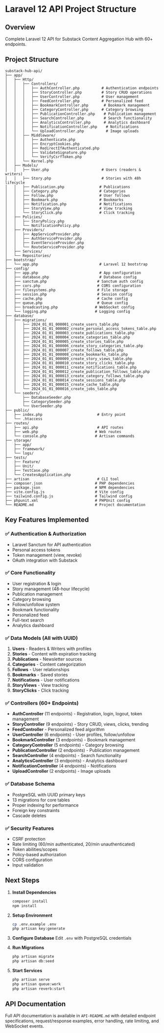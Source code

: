 # Laravel 12 API Project Structure

## Overview
Complete Laravel 12 API for Substack Content Aggregation Hub with 60+ endpoints.

## Project Structure

```
substack-hub-api/
├── app/
│   ├── Http/
│   │   ├── Controllers/
│   │   │   ├── AuthController.php          # Authentication endpoints
│   │   │   ├── StoryController.php         # Story CRUD operations
│   │   │   ├── UserController.php          # User management
│   │   │   ├── FeedController.php          # Personalized feed
│   │   │   ├── BookmarkController.php       # Bookmark management
│   │   │   ├── CategoryController.php      # Category browsing
│   │   │   ├── PublicationController.php    # Publication management
│   │   │   ├── SearchController.php         # Search functionality
│   │   │   ├── AnalyticsController.php      # Analytics dashboard
│   │   │   ├── NotificationController.php    # Notifications
│   │   │   └── UploadController.php          # Image uploads
│   │   ├── Middleware/
│   │   │   ├── Authenticate.php
│   │   │   ├── EncryptCookies.php
│   │   │   ├── RedirectIfAuthenticated.php
│   │   │   ├── ValidateSignature.php
│   │   │   └── VerifyCsrfToken.php
│   │   └── Kernel.php
│   ├── Models/
│   │   ├── User.php                        # Users (readers & writers)
│   │   ├── Story.php                       # Stories with 48h lifecycle
│   │   ├── Publication.php                # Publications
│   │   ├── Category.php                   # Categories
│   │   ├── Follow.php                     # User follows
│   │   ├── Bookmark.php                   # Bookmarks
│   │   ├── Notification.php               # Notifications
│   │   ├── StoryView.php                  # View tracking
│   │   └── StoryClick.php                 # Click tracking
│   ├── Policies/
│   │   ├── StoryPolicy.php
│   │   └── NotificationPolicy.php
│   ├── Providers/
│   │   ├── AppServiceProvider.php
│   │   ├── AuthServiceProvider.php
│   │   ├── EventServiceProvider.php
│   │   └── RouteServiceProvider.php
│   ├── Services/
│   └── Repositories/
├── bootstrap/
│   └── app.php                            # Laravel 12 bootstrap
├── config/
│   ├── app.php                            # App configuration
│   ├── database.php                       # Database config
│   ├── sanctum.php                       # Sanctum auth config
│   ├── cors.php                          # CORS configuration
│   ├── filesystems.php                   # File storage
│   ├── session.php                       # Session config
│   ├── cache.php                         # Cache config
│   ├── queue.php                         # Queue config
│   ├── broadcasting.php                 # WebSocket config
│   └── logging.php                      # Logging config
├── database/
│   ├── migrations/
│   │   ├── 2024_01_01_000001_create_users_table.php
│   │   ├── 2024_01_01_000002_create_personal_access_tokens_table.php
│   │   ├── 2024_01_01_000003_create_publications_table.php
│   │   ├── 2024_01_01_000004_create_categories_table.php
│   │   ├── 2024_01_01_000005_create_stories_table.php
│   │   ├── 2024_01_01_000006_create_story_categories_table.php
│   │   ├── 2024_01_01_000007_create_follows_table.php
│   │   ├── 2024_01_01_000008_create_bookmarks_table.php
│   │   ├── 2024_01_01_000009_create_story_views_table.php
│   │   ├── 2024_01_01_000010_create_story_clicks_table.php
│   │   ├── 2024_01_01_000011_create_notifications_table.php
│   │   ├── 2024_01_01_000012_create_publication_follows_table.php
│   │   ├── 2024_01_01_000013_create_category_follows_table.php
│   │   ├── 2024_01_01_000014_create_sessions_table.php
│   │   ├── 2024_01_01_000015_create_cache_table.php
│   │   └── 2024_01_01_000016_create_jobs_table.php
│   └── seeders/
│       ├── DatabaseSeeder.php
│       ├── CategorySeeder.php
│       └── UserSeeder.php
├── public/
│   ├── index.php                         # Entry point
│   └── .htaccess
├── routes/
│   ├── api.php                           # API routes
│   ├── web.php                          # Web routes
│   └── console.php                      # Artisan commands
├── storage/
│   ├── app/
│   ├── framework/
│   └── logs/
├── tests/
│   ├── Feature/
│   ├── Unit/
│   ├── TestCase.php
│   └── CreatesApplication.php
├── artisan                               # CLI tool
├── composer.json                        # PHP dependencies
├── package.json                         # NPM dependencies
├── vite.config.js                       # Vite config
├── tailwind.config.js                   # Tailwind config
├── phpunit.xml                          # PHPUnit config
└── README.md                            # Project documentation
```

## Key Features Implemented

### ✅ Authentication & Authorization
- Laravel Sanctum for API authentication
- Personal access tokens
- Token management (view, revoke)
- OAuth integration with Substack

### ✅ Core Functionality
- User registration & login
- Story management (48-hour lifecycle)
- Publication management
- Category browsing
- Follow/unfollow system
- Bookmark functionality
- Personalized feed
- Full-text search
- Analytics dashboard

### ✅ Data Models (All with UUID)
1. **Users** - Readers & Writers with profiles
2. **Stories** - Content with expiration tracking
3. **Publications** - Newsletter sources
4. **Categories** - Content categorization
5. **Follows** - User relationships
6. **Bookmarks** - Saved stories
7. **Notifications** - User notifications
8. **StoryViews** - View tracking
9. **StoryClicks** - Click tracking

### ✅ Controllers (60+ Endpoints)
- **AuthController** (11 endpoints) - Registration, login, logout, token management
- **StoryController** (9 endpoints) - Story CRUD, views, clicks, trending
- **FeedController** - Personalized feed algorithm
- **UserController** (6 endpoints) - User profiles, follow/unfollow
- **BookmarkController** (3 endpoints) - Bookmark management
- **CategoryController** (5 endpoints) - Category browsing
- **PublicationController** (2 endpoints) - Publication management
- **SearchController** (4 endpoints) - Search functionality
- **AnalyticsController** (3 endpoints) - Analytics dashboard
- **NotificationController** (4 endpoints) - Notifications
- **UploadController** (2 endpoints) - Image uploads

### ✅ Database Schema
- PostgreSQL with UUID primary keys
- 13 migrations for core tables
- Proper indexing for performance
- Foreign key constraints
- Cascade deletes

### ✅ Security Features
- CSRF protection
- Rate limiting (60/min authenticated, 20/min unauthenticated)
- Token abilities/scopes
- Policy-based authorization
- CORS configuration
- Input validation

## Next Steps

1. **Install Dependencies**
   ```bash
   composer install
   npm install
   ```

2. **Setup Environment**
   ```bash
   cp .env.example .env
   php artisan key:generate
   ```

3. **Configure Database**
   Edit `.env` with PostgreSQL credentials

4. **Run Migrations**
   ```bash
   php artisan migrate
   php artisan db:seed
   ```

5. **Start Services**
   ```bash
   php artisan serve
   php artisan queue:work
   php artisan reverb:start
   ```

## API Documentation

Full API documentation is available in `API-README.md` with detailed endpoint specifications, request/response examples, error handling, rate limiting, and WebSocket events.

